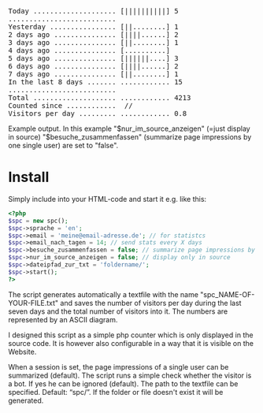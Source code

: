 <pre>
Today .................... [||||||||||] 5
..........................
Yesterday ................ [||........] 1
2 days ago ............... [||||......] 2
3 days ago ............... [||........] 1
4 days ago ............... [..........] 
5 days ago ............... [||||||....] 3
6 days ago ............... [||||......] 2
7 days ago ............... [||........] 1
In the last 8 days ....... ............ 15
..........................
Total .................... ............ 4213
Counted since ............  //
Visitors per day ......... ............ 0.8
</pre>

Example output. In this example "$nur_im_source_anzeigen" (=just display in source) "$besuche_zusammenfassen" (summarize page impressions by one single user) are set to "false".

# Install

Simply include into your HTML-code and start it e.g. like this:

```php
<?php
$spc = new spc();
$spc->sprache = 'en';
$spc->email = 'meine@email-adresse.de'; // for statistcs
$spc->email_nach_tagen = 14; // send stats every X days
$spc->besuche_zusammenfassen = false; // summarize page impressions by one single user
$spc->nur_im_source_anzeigen = false; // display only in source
$spc->dateipfad_zur_txt = 'foldername/';
$spc->start();
?>
```

The script generates automatically a textfile with the name "spc_NAME-OF-YOUR-FILE.txt" and saves the number of visitors per day during the last seven days and the total number of visitors into it.
The numbers are represented by an ASCII diagram.

I designed this script as a simple php counter which is only displayed in the source code.
It is however also configurable in a way that it is visible on the Website.

When a session is set, the page impressions of a single user can be summarized (default).
The script runs a simple check whether the visitor is a bot. If yes he can be ignored (default).
The path to the textfile can be specified. Default: “spc/”. If the folder or file doesn't exist it will be generated.
